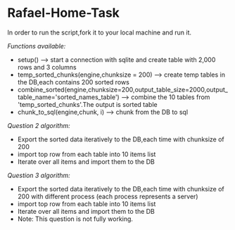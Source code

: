 # Rafael-Home-Task


In order to run the script,fork it to your local machine and run it.

*Functions available:*

*  setup() --> start a connection with sqlite and create table with 2,000 rows and 3 columns
*  temp_sorted_chunks(engine,chunksize = 200) --> create temp tables in the DB,each contains 200 sorted rows
*  combine_sorted(engine,chunksize=200,output_table_size=2000,output_table_name='sorted_names_table') --> combine the 10 tables from 'temp_sorted_chunks'.The output is sorted table
*  chunk_to_sql(engine,chunk, i) --> chunk from the DB to sql


*Question 2 algorithm:*
* Export the sorted data iteratively to the DB,each time with chunksize of 200
* import top row from each table into 10 items list
* Iterate over all items and import them to the DB

*Question 3 algorithm:*
* Export the sorted data iteratively to the DB,each time with chunksize of 200 with different process (each process represents a server)
* import top row from each table into 10 items list
* Iterate over all items and import them to the DB
* Note: This question is not fully working.

